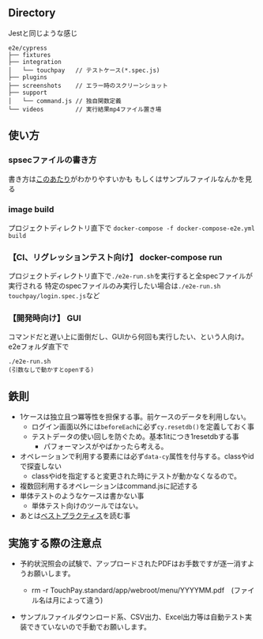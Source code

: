 ## Directory
Jestと同じような感じ

```
e2e/cypress
├── fixtures
├── integration
│   └── touchpay   // テストケース(*.spec.js)
├── plugins
├── screenshots    // エラー時のスクリーンショット
├── support
│   └── command.js // 独自関数定義
└── videos         // 実行結果mp4ファイル置き場
```
## 使い方

### spsecファイルの書き方
書き方は[このあたり](https://qiita.com/ryuseiyarou/items/459672caf7978b788c0f)がわかりやすいかも
もしくはサンプルファイルなんかを見る

### image build
プロジェクトディレクトリ直下で
`docker-compose -f docker-compose-e2e.yml build`

### 【CI、リグレッションテスト向け】 docker-compose run
プロジェクトディレクトリ直下で`./e2e-run.sh`を実行すると全specファイルが実行される
特定のspecファイルのみ実行したい場合は`./e2e-run.sh touchpay/login.spec.js`など

### 【開発時向け】 GUI
コマンドだと遅い上に面倒だし、GUIから何回も実行したい、という人向け。
e2eフォルダ直下で

```
./e2e-run.sh
(引数なしで動かすとopenする)
```

## 鉄則
- 1ケースは独立且つ冪等性を担保する事。前ケースのデータを利用しない。
  - ログイン画面以外には`beforeEach`に必ず`cy.resetdb()`を定義しておく事
  - テストデータの使い回しを防ぐため。基本1itにつき1resetdbする事
    - パフォーマンスがやばかったら考える。
- オペレーションで利用する要素には必ず`data-cy`属性を付与する。classやidで探査しない
  - classやidを指定すると変更された時にテストが動かなくなるので。
- 複数回利用するオペレーションはcommand.jsに記述する
- 単体テストのようなケースは書かない事
  - 単体テスト向けのツールではない。
- あとは[ベストプラクティス](https://docs.cypress.io/guides/references/best-practices.html)を読む事

## 実施する際の注意点
- 予約状況照会の試験で、アップロードされたPDFはお手数ですが逐一消すようお願いします。
  - rm -r TouchPay.standard/app/webroot/menu/YYYYMM.pdf　(ファイル名は月によって違う)
 
- サンプルファイルダウンロード系、CSV出力、Excel出力等は自動テスト実装できていないので手動でお願いします。
